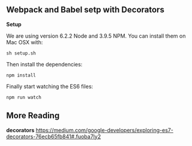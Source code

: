 Webpack and Babel setp with Decorators
----------------------------------------

**Setup**

We are using version 6.2.2 Node and 3.9.5 NPM. You can install them on Mac OSX with:

```unix
sh setup.sh
```

Then install the dependencies:

```unix
npm install
```

Finally start watching the ES6 files:

```unix
npm run watch
```

More Reading
------------

**decorators**
https://medium.com/google-developers/exploring-es7-decorators-76ecb65fb841#.fuoba7ly2